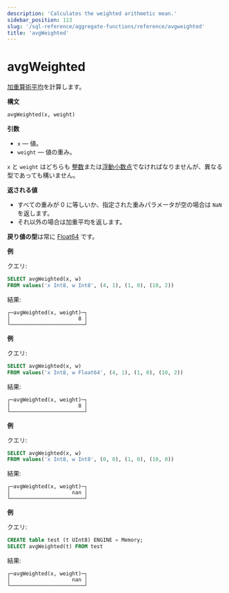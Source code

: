 ```yaml
---
description: 'Calculates the weighted arithmetic mean.'
sidebar_position: 113
slug: '/sql-reference/aggregate-functions/reference/avgweighted'
title: 'avgWeighted'
---
```





# avgWeighted

[加重算術平均](https://en.wikipedia.org/wiki/Weighted_arithmetic_mean)を計算します。

**構文**

```sql
avgWeighted(x, weight)
```

**引数**

- `x` — 値。
- `weight` — 値の重み。

`x` と `weight` はどちらも
[整数](../../../sql-reference/data-types/int-uint.md)または[浮動小数点](../../../sql-reference/data-types/float.md)でなければなりませんが、異なる型であっても構いません。

**返される値**

- すべての重みが 0 に等しいか、指定された重みパラメータが空の場合は `NaN` を返します。
- それ以外の場合は加重平均を返します。

**戻り値の型**は常に [Float64](../../../sql-reference/data-types/float.md) です。

**例**

クエリ:

```sql
SELECT avgWeighted(x, w)
FROM values('x Int8, w Int8', (4, 1), (1, 0), (10, 2))
```

結果:

```text
┌─avgWeighted(x, weight)─┐
│                      8 │
└────────────────────────┘
```

**例**

クエリ:

```sql
SELECT avgWeighted(x, w)
FROM values('x Int8, w Float64', (4, 1), (1, 0), (10, 2))
```

結果:

```text
┌─avgWeighted(x, weight)─┐
│                      8 │
└────────────────────────┘
```

**例**

クエリ:

```sql
SELECT avgWeighted(x, w)
FROM values('x Int8, w Int8', (0, 0), (1, 0), (10, 0))
```

結果:

```text
┌─avgWeighted(x, weight)─┐
│                    nan │
└────────────────────────┘
```

**例**

クエリ:

```sql
CREATE table test (t UInt8) ENGINE = Memory;
SELECT avgWeighted(t) FROM test
```

結果:

```text
┌─avgWeighted(x, weight)─┐
│                    nan │
└────────────────────────┘
```
